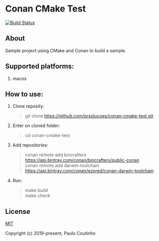 # Conan CMake Test

[![Build Status](https://travis-ci.com/prsolucoes/conan-cmake-test.svg?branch=master)](https://travis-ci.com/prsolucoes/conan-cmake-test)

## About

Sample project using CMake and Conan to build a sample.

## Supported platforms:

1. macos

## How to use:

1. Clone reposity:  
    > git clone https://github.com/prsolucoes/conan-cmake-test.git

2. Enter on cloned folder:  
    > cd conan-cmake-test

3. Add repositories:  
    > conan remote add bincrafters https://api.bintray.com/conan/bincrafters/public-conan  
    > conan remote add darwin-toolchain https://api.bintray.com/conan/ezored/conan-darwin-toolchain  

4. Run:  
    > make build  
    > make check    

## License

[MIT](http://opensource.org/licenses/MIT)

Copyright (c) 2019-present, Paulo Coutinho
